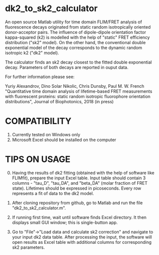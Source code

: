 dk2_to_sk2_calculator
=======


An open source Matlab utility for time domain FLIM/FRET analysis of fluorescence decays originated from static random isotropically oriented donor-acceptor pairs. The influence of dipole-dipole orientation factor kappa-squared (k2) is modelled with the help of "static" FRET efficiency distribution ("sk2" model). On the other hand, the conventional double exponential model of the decay corresponds to the dynamic random isotropic k2 ("dk2" model).

The calculator finds an sk2 decay closest to the fitted double exponential decay. Parameters of both decays are reported in ouput data.

For further information please see:

Yuriy Alexandrov, Dino Solar Nikolic, Chris Dunsby, Paul M. W. French
"Quantitative time domain analysis of lifetime-based FRET measurements with fluorescent proteins: static random isotropic fluorophore orientation distributions", 
Journal of Biophotonics, 2018 (in press)


COMPATIBILITY
=======

1. Currently tested on Windows only
2. Microsoft Excel should be installed on the computer


TIPS ON USAGE
=======

0. Having the results of dk2 fitting (obtained with the help of software like FLIMfit), prepare the input Excel table.
Input table should contain 3 columns - "tau_D", "tau_DA", and "beta_DA" (molar fraction of FRET state). Lifetimes should be expressed in picoseconds.  Every row represents a fit of data to the dk2 model. 

1. After cloning repository from github, go to Matlab and run the file "dk2_to_sk2_calculator.m".

2. If running first time, wait until software finds Excel directory. It then displays small GUI window; this is single-button app.

3. Go to "File"->"Load data and calculate sk2 correction" and navigate to your input dk2 data table. 
After processing the input, the software will open results as Excel table with additional columns for corresponding sk2 parameters.




